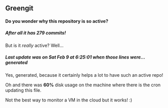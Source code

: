 ## Greengit

#### Do you wonder why this repository is so active?

##### After all it has 279 commits!

But is it *really* active? Well...

##### Last update was on Sat Feb 9 at 6:25:01 when those lines were... generated

Yes, generated, because it certainly helps a lot to have such an active repo!

Oh and there was **60%** disk usage on the machine
where there is the cron updating this file.

Not the best way to monitor a VM in the cloud but it works! :)
